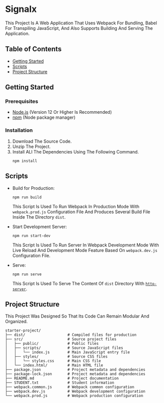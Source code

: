 # Signalx

This Project Is A Web Application That Uses Webpack For Bundling, Babel For Transpiling JavaScript, And Also Supports Building And Serving The Application.

## Table of Contents

- [Getting Started](#getting-started)
- [Scripts](#scripts)
- [Project Structure](#project-structure)

## Getting Started

### Prerequisites

- [Node.js](https://nodejs.org/) (Version 12 Or Higher Is Recommended)
- [npm](https://www.npmjs.com/) (Node package manager)

### Installation

1. Download The Source Code.
2. Unzip The Project.
3. Install ALl The Dependencies Using The Following Command.
   ```shell
   npm install
   ```

## Scripts

- Build for Production:
  ```shell
  npm run build
  ```
  This Script Is Used To Run Webpack In Production Mode With `webpack.prod.js` Configuration File And Produces Several Build File Inside The Directory `dist`.

- Start Development Server:
  ```shell
  npm run start-dev
  ```
  This Script Is Used To Run Server In Webpack Development Mode With Live Reload And Development Mode Feature Based On `webpack.dev.js` Configuration File.

- Serve:
  ```shell
  npm run serve
  ```
  This Script Is Used To Serve The Content Of `dist` Directory With [`http-server`](https://www.npmjs.com/package/http-server). 

## Project Structure

This Project Was Designed So That Its Code Can Remain Modular And Organized.

```text
starter-project/
├── dist/                   # Compiled files for production
├── src/                    # Source project files
│   ├── public/             # Public files
│   ├── scripts/            # Source JavaScript files
│   │   └── index.js        # Main JavaScript entry file
│   ├── styles/             # Source CSS files
│   │   └── styles.css      # Main CSS file
│   └── index.html/         # Main HTML file
├── package.json            # Project metadata and dependencies
├── package-lock.json       # Project metadata and dependencies
├── README.md               # Project documentation
├── STUDENT.txt             # Student information
├── webpack.common.js       # Webpack common configuration
├── webpack.dev.js          # Webpack development configuration
└── webpack.prod.js         # Webpack production configuration
```

